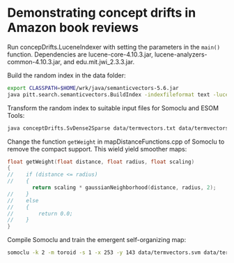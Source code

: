 Demonstrating concept drifts in Amazon book reviews
===================================================

Run concepDrifts.LuceneIndexer with setting the parameters in the ``main()`` function. Dependencies are lucene-core-4.10.3.jar, lucene-analyzers-common-4.10.3.jar, and edu.mit.jwi_2.3.3.jar.

Build the random index in the data folder:

```bash
export CLASSPATH=$HOME/wrk/java/semanticvectors-5.6.jar
java pitt.search.semanticvectors.BuildIndex -indexfileformat text -luceneindexpath sample_index
```
    
Transform the random index to suitable input files for Somoclu and ESOM Tools:

```bash
java conceptDrifts.SvDense2Sparse data/termvectors.txt data/termvectors.svm data/termvectors.names
```

Change the function ``getWeight`` in mapDistanceFunctions.cpp of Somoclu to remove the compact support. This wield yield smoother maps:

```cpp
float getWeight(float distance, float radius, float scaling)
{
//    if (distance <= radius)
//    {
        return scaling * gaussianNeighborhood(distance, radius, 2);
//    }
//    else
//    {
//        return 0.0;
//    }
}
```

Compile Somoclu and train the emergent self-organizing map:

```bash
somoclu -k 2 -m toroid -s 1 -x 253 -y 143 data/termvectors.svm data/termvectors
```
